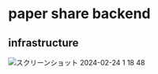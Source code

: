 # paper share backend
## infrastructure
![スクリーンショット 2024-02-24 1 18 48](https://github.com/ichiro-ss/paper-share-back/assets/79742172/12c3a160-c9ea-4dd3-8727-408664a44353)
